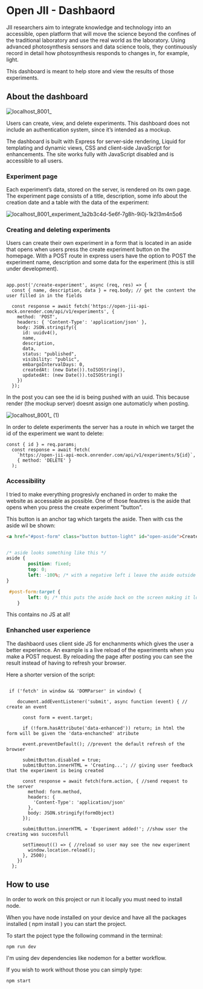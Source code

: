 # Open JII - Dashbaord

JII researchers aim to integrate knowledge and technology into an accessible, open platform that will move the science beyond the confines of the traditional laboratory and use the real world as the laboratory. Using advanced photosynthesis sensors and data science tools, they continuously record in detail how photosynthesis responds to changes in, for example, light.

This dashboard is meant to help store and view the results of those experiments.


## About the dashboard

![localhost_8001_](https://github.com/user-attachments/assets/58415d17-aad3-4131-8d1f-62d8871fecc7)

Users can create, view, and delete experiments. This dashboard does not include an authentication system, since it’s intended as a mockup.

The dashboard is built with Express for server‑side rendering, Liquid for templating and dynamic views, CSS and client‑side JavaScript for enhancements.
The site works fully with JavaScript disabled and is accessible to all users.

### Experiment page

Each experiment’s data, stored on the server, is rendered on its own page.
The experiment page consists of a title, description, some info about the creation date and a table with the data of the experiment:

![localhost_8001_experiment_1a2b3c4d-5e6f-7g8h-9i0j-1k2l3m4n5o6](https://github.com/user-attachments/assets/ea424f7c-d511-45f8-8389-a8d714fca32c)

### Creating and deleting experiments

Users can create their own experiment in a form that is located in an aside that opens when users press the create experiment button on the homepage.
With a POST route in express users have the option to POST the experiment name, description and some data for the experiment (this is still under development).

``` JS

app.post('/create-experiment', async (req, res) => {
  const { name, description, data } = req.body; // get the content the user filled in in the fields

  const response = await fetch('https://open-jii-api-mock.onrender.com/api/v1/experiments', {
    method: 'POST',
    headers: { 'Content-Type': 'application/json' },
    body: JSON.stringify({
      id: uuidv4(), 
      name,
      description,
      data,
      status: "published", 
      visibility: "public", 
      embargoIntervalDays: 0,
      createdAt: (new Date()).toISOString(),  
      updatedAt: (new Date()).toISOString()
    })
  });

```
In the post you can see the id is being pushed with an uuid. This because render (the mockup server) doesnt assign one automaticly when posting.

![localhost_8001_ (1)](https://github.com/user-attachments/assets/51390e66-ff3d-41a7-9b31-054e4b45b066)

In order to delete experiments the server has a route in which we target the id of the experiment we want to delete:
``` JS
const { id } = req.params;
  const response = await fetch(
    `https://open-jii-api-mock.onrender.com/api/v1/experiments/${id}`,
    { method: 'DELETE' }
  );

```

### Accessibility

I tried to make everything progresivly enchaned in order to make the website as accessable as possible. One of those feautres is the aside that opens when you press the create experiment "button".

This button is an anchor tag which targets the aside. Then with css the aside wil be shown:
``` HTML
<a href="#post-form" class="button button-light" id="open-aside">Create Experiment</a>
```

``` CSS

/* aside looks something like this */
aside {
        position: fixed;
        top: 0;
        left: -100%; /* with a negative left i leave the aside outside of the screen */
}

 #post-form:target {
        left: 0; /* this puts the aside back on the screen making it look like it "opened" */
    }

```
This contains no JS at all!

### Enhanched user experience

The dashbaord uses client side JS for enchanments which gives the user a better experience. An example is a live reload of the epxeriments when you make a POST request. By reloading the page after posting you can see the result instead of having to refresh your browser.

Here a shorter version of the script:
``` JS

 if ('fetch' in window && 'DOMParser' in window) {

    document.addEventListener('submit', async function (event) { // create an event

      const form = event.target;

      if (!form.hasAttribute('data-enhanced')) return; in html the form will be given the 'data-enchanched' atribute

      event.preventDefault(); //prevent the default refresh of the browser

      submitButton.disabled = true;
      submitButton.innerHTML = 'Creating...'; // giving user feedback that the experiment is being created

      const response = await fetch(form.action, { //send request to the server
        method: form.method,
        headers: {
          'Content-Type': 'application/json'
        },
        body: JSON.stringify(formObject)
      });

      submitButton.innerHTML = 'Experiment added!'; //show user the creating was succesfull

      setTimeout(() => { //reload so user may see the new experiment
        window.location.reload();
      }, 2500);
    })
  };

```
## How to use

In order to work on this project or run it locally you must need to install node.

When you have node installed on your device and have all the packages installed ( npm install ) you can start the project.

To start the poject type the following command in the terminal:
```JS
npm run dev
```

I'm using dev dependencies like nodemon for a better workflow. 

If you wish to work without those you can simply type:
```JS 
npm start
```




